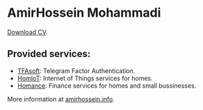 # AmirHossein Mohammadi

[Download CV](https://cdn.amirhossein.info/cv/amirhossein-mohammadi-cv.en.pdf).

## Provided services:

- [TFAsoft](https://github.com/tfasoft): Telegram Factor Authentication.
- [HomIoT](https://github.com/HomIoT): Internet of Things services for homes.
- [Homance](https://github.com/Homance): Finance services for homes and small bussinesses.

More information at [amirhossein.info](https://amirhossein.info).

<!-- [![ReadMe Card](https://github-readme-stats.vercel.app/api?username=BlackIQ&show_icons=true&count_private=true)](#) -->
